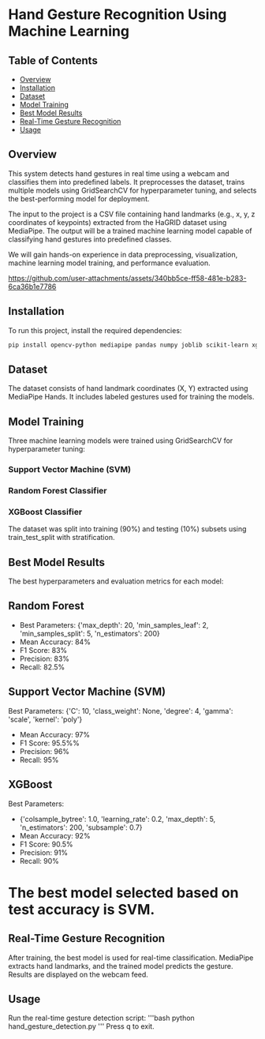 # Hand Gesture Recognition Using Machine Learning

## Table of Contents
- [Overview](#overview)
- [Installation](#installation)
- [Dataset](#dataset)
- [Model Training](#model-training)
- [Best Model Results](#best-model-results)
- [Real-Time Gesture Recognition](#real-time-gesture-recognition)
- [Usage](#usage)





## Overview
This system detects hand gestures in real time using a webcam and classifies them into predefined labels. It preprocesses the dataset, trains multiple models using GridSearchCV for hyperparameter tuning, and selects the best-performing model for deployment.

The input to the project is a CSV file containing hand landmarks (e.g., x, y, z coordinates of keypoints) extracted from the HaGRID dataset using MediaPipe. The output will be a trained machine learning model capable of classifying hand gestures into predefined classes.

We will gain hands-on experience in data preprocessing, visualization, machine learning model training, and performance evaluation.

https://github.com/user-attachments/assets/340bb5ce-ff58-481e-b283-6ca36b1e7786

## Installation
To run this project, install the required dependencies:

```bash
pip install opencv-python mediapipe pandas numpy joblib scikit-learn xgboost
```
## Dataset
The dataset consists of hand landmark coordinates (X, Y) extracted using MediaPipe Hands. It includes labeled gestures used for training the models.

## Model Training
Three machine learning models were trained using GridSearchCV for hyperparameter tuning:

### Support Vector Machine (SVM)
### Random Forest Classifier
### XGBoost Classifier
The dataset was split into training (90%) and testing (10%) subsets using train_test_split with stratification.

## Best Model Results
The best hyperparameters and evaluation metrics for each model:

## Random Forest
- Best Parameters: {'max_depth': 20, 'min_samples_leaf': 2, 'min_samples_split': 5, 'n_estimators': 200}
- Mean Accuracy: 84%
- F1 Score: 83%
- Precision: 83%
- Recall: 82.5%
## Support Vector Machine (SVM)
Best Parameters: {'C': 10, 'class_weight': None, 'degree': 4, 'gamma': 'scale', 'kernel': 'poly'}
- Mean Accuracy: 97%
- F1 Score: 95.5%%
- Precision: 96%
- Recall: 95%
## XGBoost
Best Parameters: 
- {'colsample_bytree': 1.0, 'learning_rate': 0.2, 'max_depth': 5, 'n_estimators': 200, 'subsample': 0.7}
- Mean Accuracy: 92%
- F1 Score: 90.5%
- Precision: 91%
- Recall: 90%
# The best model selected based on test accuracy is SVM.

## Real-Time Gesture Recognition
After training, the best model is used for real-time classification. MediaPipe extracts hand landmarks, and the trained model predicts the gesture. Results are displayed on the webcam feed.

## Usage
Run the real-time gesture detection script:
'''bash
python hand_gesture_detection.py
'''
Press q to exit.
